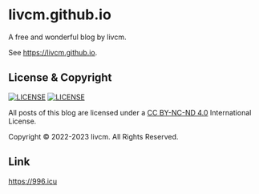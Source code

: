 # livcm.github.io

A free and wonderful blog by livcm.

See <https://livcm.github.io>.

## License & Copyright

[![LICENSE](https://img.shields.io/badge/BY--NC--ND-4.0-orange.svg?logo=creativecommons)](http://creativecommons.org/licenses/by-nc-nd/4.0/) [![LICENSE](https://img.shields.io/badge/License-Anti_996-red.svg)](./LICENSE)

All posts of this blog are licensed under a [CC BY-NC-ND 4.0](http://creativecommons.org/licenses/by-nc-nd/4.0/ "Creative Commons Attribution-NonCommercial-NoDerivatives 4.0 International License") International License.

Copyright &copy; 2022-2023 livcm. All Rights Reserved.

## Link

<https://996.icu>
